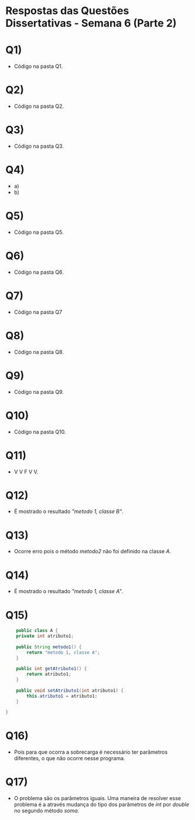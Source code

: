# Respostas das Questões Dissertativas - Semana 6 (Parte 2)

# Q1)
- Código na pasta Q1.

# Q2)
- Código na pasta Q2.

# Q3)
- Código na pasta Q3.

# Q4)
- a)
- b)

# Q5)
- Código na pasta Q5.

# Q6)
- Código na pasta Q6.

# Q7)
- Código na pasta Q7

# Q8)
- Código na pasta Q8.

# Q9)
- Código na pasta Q9.

# Q10)
- Código na pasta Q10.

# Q11)
- V V F V V.

# Q12)
- É mostrado o resultado *"metodo 1, classe B"*.

# Q13)
- Ocorre erro pois o método *metodo2* não foi definido na classe *A*.

# Q14)
- É mostrado o resultado *"metodo 1, classe A"*.

# Q15)
```java
	public class A {
	private int atributo1;
	
	public String metodo1() {
		return "metodo 1, classe A";
	}
	
	public int getAtributo1() {
		return atributo1;
	}
	
	public void setAtributo1(int atributo1) {
		this.atributo1 = atributo1;
	}
	
}
```

# Q16)
- Pois para que ocorra a sobrecarga é necessário ter parâmetros diferentes, o que não ocorre nesse programa. 

# Q17)
- O problema são os parâmetros iguais. Uma maneira de resolver esse problema é a através mudança do tipo dos parâmetros de *int* por *double* no segundo método *soma*.
